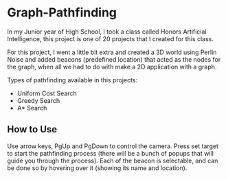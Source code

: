 # Graph-Pathfinding

In my Junior year of High School, I took a class called Honors Artificial Intelligence, this project is one of 20 projects that I created for this class.

For this project, I went a little bit extra and created a 3D world using Perlin Noise and added beacons (predefined location) that acted as the nodes for the graph, when all we had to do with make a 2D application with a graph.

Types of pathfinding available in this projects:
* Uniform Cost Search
* Greedy Search
* A* Search

## How to Use
Use arrow keys, PgUp and PgDown to control the camera. Press set target to start the pathfinding process (there will be a bunch of popups that will guide you through the process). Each of the beacon is selectable, and can be done so by hovering over it (showing its name and location).
